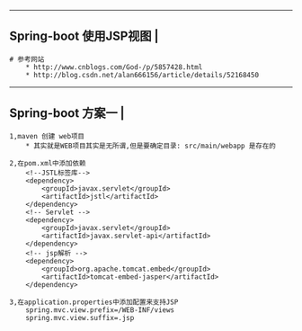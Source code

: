 ------------------------------
Spring-boot 使用JSP视图		  |
------------------------------
	# 参考网站
		* http://www.cnblogs.com/God-/p/5857428.html
		* http://blog.csdn.net/alan666156/article/details/52168450


------------------------------
Spring-boot				方案一 |
------------------------------
	1,maven 创建 web项目
		* 其实就是WEB项目其实是无所谓,但是要确定目录: src/main/webapp 是存在的

	2,在pom.xml中添加依赖
		<!--JSTL标签库-->
		<dependency>
			<groupId>javax.servlet</groupId>
			<artifactId>jstl</artifactId>
		</dependency>
		<!-- Servlet -->
		<dependency>
			<groupId>javax.servlet</groupId>
			<artifactId>javax.servlet-api</artifactId>
		</dependency>
		<!-- jsp解析 -->
		<dependency>
			<groupId>org.apache.tomcat.embed</groupId>
			<artifactId>tomcat-embed-jasper</artifactId>
		</dependency>

	3,在application.properties中添加配置来支持JSP
		spring.mvc.view.prefix=/WEB-INF/views
		spring.mvc.view.suffix=.jsp
	


	